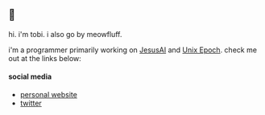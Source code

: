 ## 👋

hi. i'm tobi. i also go by meowfluff. 

i'm a programmer primarily working on [JesusAI](https://github.com/JesusAIexperience/JesusAI)
and [Unix Epoch](https://github.com/meowfluff/Unix-Epoch). 
check me out at the links below:

#### social media

 - [personal website](https://meowfluff.github.io)
 - [twitter](https://twitter.com/meowfIuff)
